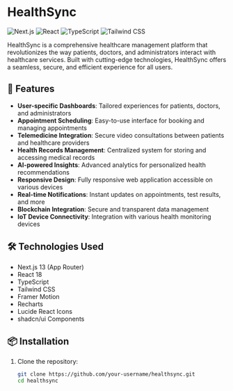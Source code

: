 # HealthSync

![Next.js](https://img.shields.io/badge/Next.js-13.0+-000000?style=for-the-badge&logo=next.js&logoColor=white)
![React](https://img.shields.io/badge/React-18.0+-61DAFB?style=for-the-badge&logo=react&logoColor=black)
![TypeScript](https://img.shields.io/badge/TypeScript-4.5+-3178C6?style=for-the-badge&logo=typescript&logoColor=white)
![Tailwind CSS](https://img.shields.io/badge/Tailwind_CSS-3.0+-38B2AC?style=for-the-badge&logo=tailwind-css&logoColor=white)

HealthSync is a comprehensive healthcare management platform that revolutionizes the way patients, doctors, and administrators interact with healthcare services. Built with cutting-edge technologies, HealthSync offers a seamless, secure, and efficient experience for all users.

## 🌟 Features

- **User-specific Dashboards**: Tailored experiences for patients, doctors, and administrators
- **Appointment Scheduling**: Easy-to-use interface for booking and managing appointments
- **Telemedicine Integration**: Secure video consultations between patients and healthcare providers
- **Health Records Management**: Centralized system for storing and accessing medical records
- **AI-powered Insights**: Advanced analytics for personalized health recommendations
- **Responsive Design**: Fully responsive web application accessible on various devices
- **Real-time Notifications**: Instant updates on appointments, test results, and more
- **Blockchain Integration**: Secure and transparent data management
- **IoT Device Connectivity**: Integration with various health monitoring devices

## 🛠️ Technologies Used

- Next.js 13 (App Router)
- React 18
- TypeScript
- Tailwind CSS
- Framer Motion
- Recharts
- Lucide React Icons
- shadcn/ui Components

## 📦 Installation

1. Clone the repository:
   ```bash
   git clone https://github.com/your-username/healthsync.git
   cd healthsync

